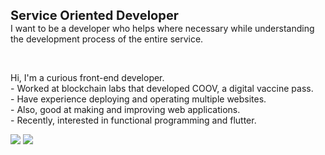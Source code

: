 <span style="font-weight:bold; font-size:20px">Service Oriented Developer</span><br/>
<span>I want to be a developer who helps where necessary while understanding the development process of the entire service.</span>

<br/>

<span>Hi, I'm a curious front-end developer.</span><br/>
<span>- Worked at blockchain labs that developed COOV, a digital vaccine pass.</span><br/>
<span>- Have experience deploying and operating multiple websites.</span><br/>
<span>- Also, good at making and improving web applications.</span><br/>
<span>- Recently, interested in functional programming and flutter.</span>

<a href="https://www.linkedin.com/in/%EC%9B%90%EC%B0%AC-%EC%9D%B4-562681130/" target="_blank"><img src="https://img.shields.io/badge/WonChan Lee-0A66C2?style=flat-square&logo=LinkedIn&logoColor=white"/></a>
<a href="mailto:woody.front@gmail.com" target="_blank"><img src="https://img.shields.io/badge/woody.front@gmail.com-EA4335?style=flat-square&logo=Gmail&logoColor=white"/></a>

<!---
one-chance/one-chance is a ✨ special ✨ repository because its `README.md` (this file) appears on your GitHub profile.
You can click the Preview link to take a look at your changes.
--->
